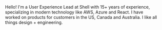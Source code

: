 Hello! I'm a User Experience Lead at Shell with 15+ years of experience, specializing in modern technology like AWS, Azure and React. I have worked on products for customers in the US, Canada and Australia. I like all things design + engineering.

